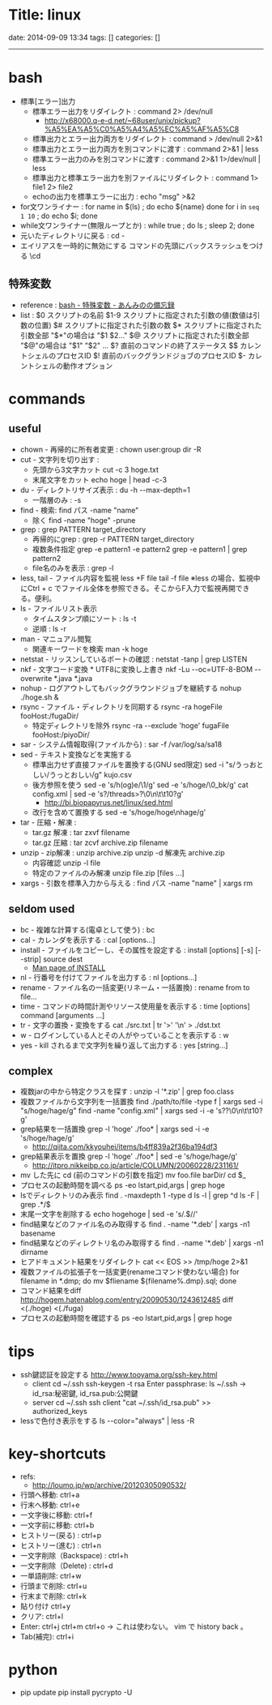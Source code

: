Title: linux
==========
date: 2014-09-09 13:34
tags: []
categories: []
- - -
# bash
* 標準[エラー]出力
	* 標準エラー出力をリダイレクト :
			command 2> /dev/null
		* http://x68000.q-e-d.net/~68user/unix/pickup?%A5%EA%A5%C0%A5%A4%A5%EC%A5%AF%A5%C8
	* 標準出力とエラー出力両方をリダイレクト :
			command > /dev/null 2>&1
	* 標準出力とエラー出力両方を別コマンドに渡す :
			command 2>&1 | less
	* 標準エラー出力のみを別コマンドに渡す :
			command 2>&1 1>/dev/null | less
	* 標準出力と標準エラー出力を別ファイルにリダイレクト :
			command 1> file1 2> file2
	* echoの出力を標準エラーに出力 :
			echo "msg" >&2
* for文ワンライナー :
		for name in $(ls) ; do echo ${name} done
		for i in `seq 1 10` ; do echo $i; done
* while文ワンライナー(無限ループとか) :
		while true ; do ls ; sleep 2; done
* 元いたディレクトリに戻る :
		cd -
* エイリアスを一時的に無効にする
		コマンドの先頭にバックスラッシュをつける
		\cd

## 特殊変数
* reference : [bash - 特殊変数 - あんみのの備忘録](http://d.hatena.ne.jp/anmino/20090802/1249206149)
* list :
		$0   	 スクリプトの名前
		$1-9 	 スクリプトに指定された引数の値(数値は引数の位置)
		$#   	 スクリプトに指定された引数の数
		$*   	 スクリプトに指定された引数全部 "$*"の場合は "$1 $2..."
		$@   	 スクリプトに指定された引数全部 "$@"の場合は "$1" "$2" ...
		$?   	 直前のコマンドの終了ステータス
		$$   	 カレントシェルのプロセスID
		$!   	 直前のバックグランドジョブのプロセスID
		$-   	 カレントシェルの動作オプション

# commands
## useful
* chown - 再帰的に所有者変更 :
		chown user:group dir -R
* cut - 文字列を切り出す :
	* 先頭から3文字カット
			cut -c 3 hoge.txt
	* 末尾文字をカット
			echo hoge | head -c-3
* du - ディレクトリサイズ表示 :
		du -h --max-depth=1
	* 一階層のみ :
			-s
* find - 検索:
		find パス -name "name"
	* 除く
		find -name "hoge" -prune
* grep :
		grep PATTERN target_directory
	* 再帰的にgrep :
			grep -r PATTERN target_directory
	* 複数条件指定
			grep -e pattern1 -e pattern2
			grep -e pattern1 | grep pattern2
	* file名のみを表示 :
			grep -l
* less, tail - ファイル内容を監視
		less +F file
		tail -f file
		※less の場合、監視中にCtrl + c でファイル全体を参照できる。そこからF入力で監視再開できる。便利。
* ls - ファイルリスト表示
	* タイムスタンプ順にソート :
			ls -t
	* 逆順 :
			ls -r
* man - マニュアル閲覧
	* 関連キーワードを検索
			man -k hoge
* netstat - リッスンしているポートの確認 :
		netstat -tanp | grep LISTEN
* nkf - 文字コード変換
		* UTF8に変換し上書き
			 nkf -Lu --oc=UTF-8-BOM --overwrite *.java *.java
* nohup - ログアウトしてもバックグラウンドジョブを継続する
		nohup ./hoge.sh &
* rsync - ファイル・ディレクトリを同期する
			rsync -ra hogeFile fooHost:/fugaDir/
	* 特定ディレクトリを除外
			rsync -ra --exclude 'hoge' fugaFile fooHost:/piyoDir/
* sar - システム情報取得(ファイルから) :
		sar -f /var/log/sa/sa18
* sed - テキスト変換などを実施する
	* 標準出力せず直接ファイルを置換する(GNU sed限定)
			sed -i "s/うっおとしい/うっとおしい/g" kujo.csv
	* 後方参照を使う
			sed -e 's/h\(og\)e/\1/g'
			sed -e 's/hoge/\0_bk/g'
			cat config.xml  | sed -e 's?/threads>?\0\n\t\t<limit>10</limit>?g'
		* <http://bi.biopapyrus.net/linux/sed.html>
	* 改行を含めて置換する
			sed -e 's/hoge/hoge\nhage/g'
* tar - 圧縮・解凍 :
	* tar.gz 解凍 :
			tar zxvf filename
	* tar.gz 圧縮 :
			tar zcvf archive.zip filename
* unzip - zip解凍 :
		unzip archive.zip
		unzip -d 解凍先 archive.zip
	* 内容確認
		unzip -l file
	* 特定のファイルのみ解凍
		unzip file.zip [files ...]
* xargs - 引数を標準入力から与える :
		find パス -name "name" | xargs rm

## seldom used
* bc - 複雑な計算する(電卓として使う) :
		bc
* cal - カレンダを表示する :
		cal [options...]
* install - ファイルをコピーし、その属性を設定する :
		install [options] [-s] [--strip] source dest
	* [Man page of INSTALL](http://linuxjm.sourceforge.jp/html/gnumaniak/man1/install.1.html)
* nl - 行番号を付けてファイルを出力する :
		nl [options...]
* rename - ファイル名の一括変更(リネーム・一括置換) :
		rename from to file...
* time - コマンドの時間計測やリソース使用量を表示する :
		time [options] command [arguments ...]
* tr - 文字の置換・変換をする
		cat ./src.txt | tr '>' '\n' > ./dst.txt
* w - ログインしている人とその人がやっていることを表示する :
		w
* yes - kill されるまで文字列を繰り返して出力する :
		yes [string...]

## complex
* 複数jarの中から特定クラスを探す :
		unzip -l '*.zip' | grep foo.class
* 複数ファイルから文字列を一括置換
		find ./path/to/file -type f | xargs sed -i "s/hoge/hage/g"
		find -name "config.xml" | xargs sed -i -e 's?<dispatch>?\0\n\t\t<limit>10</limit>?g'
* grep結果を一括置換
		grep -l 'hoge' ./foo* | xargs sed -i -e 's/hoge/hage/g'
	* <http://qiita.com/kkyouhei/items/b4ff839a2f36ba194df3>
* grep結果表示を置換
		grep -l 'hoge' ./foo* | sed -e 's/hoge/hage/g'
	* <http://itpro.nikkeibp.co.jp/article/COLUMN/20060228/231161/>
* mv した先に cd (前のコマンドの引数を指定)
		mv foo.file barDir/
		cd $_
* プロセスの起動時間を調べる
		ps -eo lstart,pid,args | grep hoge
* lsでディレクトリのみ表示
		find . -maxdepth 1 -type d
		ls -l | grep ^d
		ls -F | grep .*/$
* 末尾一文字を削除する
		echo hogehoge | sed -e 's/.$//'
* find結果などのファイル名のみ取得する
		find . -name '*.deb' | xargs -n1 basename
* find結果などのディレクトリ名のみ取得する
		find . -name '*.deb' | xargs -n1 dirname
* ヒアドキュメント結果をリダイレクト
		cat << EOS >> /tmp/hoge 2>&1
* 複数ファイルの拡張子を一括変更(renameコマンド使わない場合)
		for filename in *.dmp; do mv $fliename ${filename%.dmp}.sql; done
* コマンド結果をdiff <http://hogem.hatenablog.com/entry/20090530/1243612485>
		diff <(./hoge) <(./fuga)
* プロセスの起動時間を確認する
		ps -eo lstart,pid,args | grep hoge

# tips
* ssh鍵認証を設定する <http://www.tooyama.org/ssh-key.html>
	* client
			cd ~/.ssh
			ssh-keygen -t rsa
			Enter passphrase: <Enter>
			ls ~/.ssh
			-> id_rsa:秘密鍵, id_rsa.pub:公開鍵
	* server
			cd ~/.ssh
			ssh client "cat ~/.ssh/id_rsa.pub" >> authorized_keys
* lessで色付き表示をする
		ls --color="always" | less -R

# key-shortcuts
* refs:
	* <http://loumo.jp/wp/archive/20120305090532/>
* 行頭へ移動:
		ctrl+a
* 行末へ移動:
		ctrl+e
* 一文字後に移動:
		ctrl+f
* 一文字前に移動:
		ctrl+b
* ヒストリー(戻る) :
		ctrl+p
* ヒストリー(進む) :
		ctrl+n
* 一文字削除（Backspace) :
		ctrl+h
* 一文字削除（Delete) :
		ctrl+d
* 一単語削除:
		ctrl+w
* 行頭まで削除:
		ctrl+u
* 行末まで削除:
		ctrl+k
* 貼り付け
		ctrl+y
* クリア:
		ctrl+l
* Enter:
		ctrl+j
		ctrl+m
		ctrl+o -> これは使わない。 vim で history back 。
* Tab(補完):
		ctrl+i

# python
* pip update
		pip install pycrypto -U
